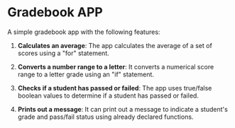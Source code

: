 # Gradebook APP

A simple gradebook app with the following features:

1. **Calculates an average**: The app calculates the average of a set of scores using a "for" statement.

2. **Converts a number range to a letter**: It converts a numerical score range to a letter grade using an "if" statement.

3. **Checks if a student has passed or failed**: The app uses true/false boolean values to determine if a student has passed or failed.

4. **Prints out a message**: It can print out a message to indicate a student's grade and pass/fail status using already declared functions.

